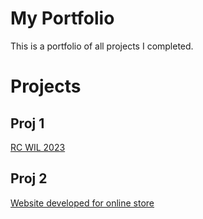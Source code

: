 # My Portfolio
This is a portfolio of all projects I completed.

# Projects

## Proj 1

[RC WIL 2023](https://github.com/motau-kamogelo/RC_WIL_PROJECT2024)

## Proj 2

[Website developed for online store](https://github.com/motau-kamogelo/WebDev)
